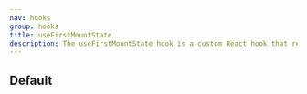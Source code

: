 ```yaml
---
nav: hooks
group: hooks
title: useFirstMountState
description: The useFirstMountState hook is a custom React hook that returns true if the component is just mounted (on the first render) and false on subsequent renders. It is useful for conditionally rendering content or performing actions only on the first render of a component.
---
```


## Default

<code src="./demos/index.tsx" nopadding></code>
